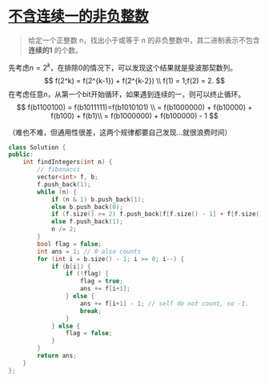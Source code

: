 # [不含连续一的非负整数](https://leetcode-cn.com/problems/non-negative-integers-without-consecutive-ones/)

> 给定一个正整数 n，找出小于或等于 n 的非负整数中，其二进制表示不包含 **连续的1** 的个数。

先考虑$n=2^k$，在排除0的情况下，可以发现这个结果就是斐波那契数列。
$$
f(2^k) = f(2^{k-1}) + f(2^{k-2}) \\
f(1) = 1;f(2) = 2.
$$
在考虑任意$n$，从第一个bit开始循环，如果遇到连续的一，则可以终止循环。
$$
f(b1100100) = f(b1011111)=f(b1010101) \\
= f(b1000000) + f(b10000) + f(b100) + f(b1)\\
= f(b1000000) + f(b100000) - 1
$$


（难也不难，但通用性很差，这两个规律都要自己发现...就很浪费时间）

```cpp
class Solution {
public:
    int findIntegers(int n) {
        // fibonacci
        vector<int> f, b;
        f.push_back(1);
        while (n) {
            if (n & 1) b.push_back(1);
            else b.push_back(0);
            if (f.size() >= 2) f.push_back(f[f.size() - 1] + f[f.size() - 2]);
            else f.push_back(1);
            n /= 2;
        }
        bool flag = false;
        int ans = 1; // 0 also counts
        for (int i = b.size() - 1; i >= 0; i--) {
            if (b[i]) {
                if (!flag) {
                    flag = true;
                    ans += f[i+1];
                } else {
                    ans += f[i+1] - 1; // self do not count, so -1.
                    break;
                }
            } else {
                flag = false;
            }
        }
        return ans;
    }
};
```

